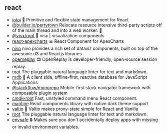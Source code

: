 ## react

- [jotai](https://github.com/pmndrs/jotai) 👻 Primitive and flexible state management for React
- [@builder.io/partytown](https://github.com/BuilderIO/partytown) Relocate resource intensive third-party scripts off of the main thread and into a web worker. 🎉
- [@visx/root](https://github.com/airbnb/visx) 🐯 visx | visualization components
- [react-apexcharts](https://github.com/apexcharts/react-apexcharts) 📊 React Component for ApexCharts
- [nivo](https://github.com/plouc/nivo) nivo provides a rich set of dataviz components, built on top of the awesome d3 and Reactjs libraries
- [openreplay](https://github.com/openreplay/openreplay) :tv: OpenReplay is developer-friendly, open-source session replay.
- [root](https://github.com/textlint/textlint) The pluggable natural language linter for text and markdown.
- [rxdb](https://github.com/pubkey/rxdb) 🔄 A client side, offline-first, reactive database for JavaScript Applications
- [@stackflow/monorepo](https://github.com/daangn/stackflow) Mobile-first stack navigator framework with composable plugin system
- [cmdk-root](https://github.com/pacocoursey/cmdk) Fast, unstyled command menu React component.
- [mantine](https://github.com/mantinedev/mantine) React components library with native dark theme support
- [valtio](https://github.com/pmndrs/valtio) 💊 Valtio makes proxy-state simple  for React and Vanilla
- [root](https://github.com/textlint/textlint) The pluggable natural language linter for text and markdown.
- [envsafe](https://github.com/KATT/envsafe) 🔒 Makes sure you don't accidentally deploy apps with missing or invalid environment variables.
